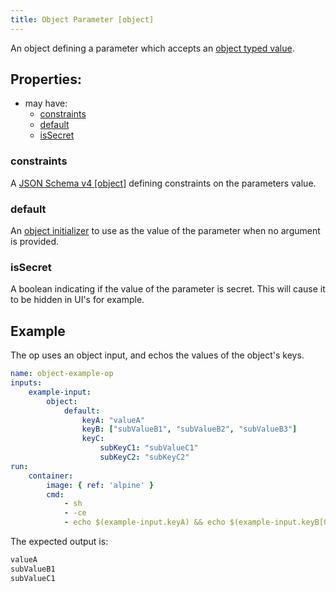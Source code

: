 ```yaml
---
title: Object Parameter [object]
---
```


An object defining a parameter which accepts an [object typed value](../../../types/object.md).

## Properties:
- may have:
  - [constraints](#constraints)
  - [default](#default)
  - [isSecret](#issecret)

### constraints
A [JSON Schema v4 [object]](https://tools.ietf.org/html/draft-wright-json-schema-00) defining constraints on the parameters value.

### default
An [object initializer](../../../types/object.md#initialization) to use as the value of the parameter when no argument is provided.

### isSecret
A boolean indicating if the value of the parameter is secret. This will cause it to be hidden in UI's for example. 

## Example
The op uses an object input, and echos the values of the object's keys.

```yaml
name: object-example-op
inputs:
    example-input:
        object:
            default:
                keyA: "valueA"
                keyB: ["subValueB1", "subValueB2", "subValueB3"]
                keyC:
                    subKeyC1: "subValueC1"
                    subKeyC2: "subKeyC2"
run:
    container:
        image: { ref: 'alpine' }
        cmd:
            - sh
            - -ce
            - echo $(example-input.keyA) && echo $(example-input.keyB[0]) && echo $(example-input.keyC.subKeyC1)
```

The expected output is:

```sh
valueA
subValueB1
subValueC1
```
